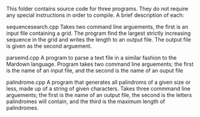 This folder contains source code for three programs.
They do not require any special instructions in order to compile.
A brief description of each:

sequencesearch.cpp
	Takes two command line arguements, the first is an input file 
	containing a grid. The program find the largest strictly increasing
	sequence in the grid and writes the length to an output file. The 
	output file is given as the second arguement.

parsemd.cpp
	A program to parse a text file in a similar fashion to the 
	Mardown language. Program takes two command line arguements; the 
	first is the name of an input file, and the second is the name of 
	an ouput file

palindrome.cpp
	A program that generates all palindroms of a given size or
	less, made up of a string of given characters. Takes three commmand
	line arguements; the first is the name of an output file, the second
	is the letters palindromes will contain, and the third is the maximum
	length of palindromes.